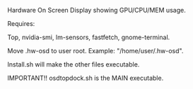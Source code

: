 Hardware On Screen Display showing GPU/CPU/MEM usage.

Requires:

Top, nvidia-smi, lm-sensors, fastfetch, gnome-terminal.

Move .hw-osd to user root. Example: "/home/user/.hw-osd".

Install.sh will make the other files executable.

IMPORTANT!! osdtopdock.sh is the MAIN executable.
